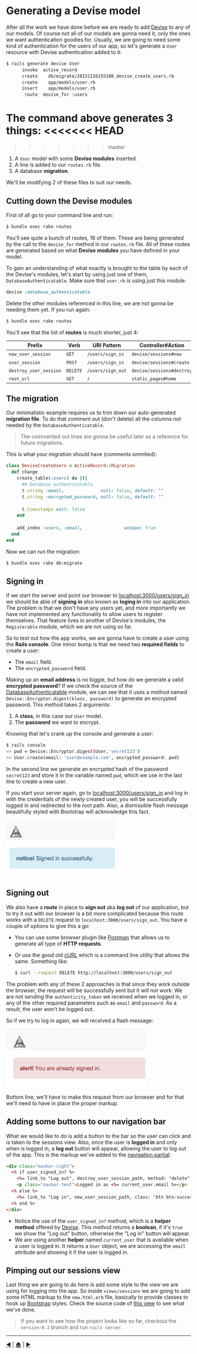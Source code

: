# Generating a Devise model
After all the work we have done before we are ready to add [Devise][devise] to any of our models. Of course not all of our models are gonna need it, only the ones we want authentication goodies for. Usually, we are going to need some kind of authentication for the users of our app, so let's generate a `User` resource with Devise authentication added to it:
```bash
$ rails generate devise User
      invoke  active_record
      create    db/migrate/20151126155108_devise_create_users.rb
      create    app/models/user.rb
      insert    app/models/user.rb
       route  devise_for :users
```
The command above generates 3 things:
<<<<<<< HEAD
=======

>>>>>>> master
1. A `User` model with some **Devise modules** inserted.
2. A line is added to our `routes.rb` file.
3. A database **migration**.

We'll be modifying 2 of these files to suit our needs.

## Cutting down the Devise modules
First of all go to your command line and run:
```bash
$ bundle exec rake routes
```

You'll see quite a bunch of routes, 16 of them. These are being generated by the call to the `devise_for` method in our `routes.rb` file. All of these routes are generated based on what **Devise modules** you have defined in your model.

To gain an understanding of what exactly is brought to the table by each of the Devise's modules, let's start by using just one of them, `DatabaseAuthenticatable`. Make sure that `user.rb` is using just this module:
```ruby
devise :database_authenticatable
```
Delete the other modules referenced in this line, we are not gonna be needing them yet. If you run again:
```bash
$ bundle exec rake routes
```
You'll see that the list of **routes** is much shorter, just 4:

Prefix                   | Verb     | URI Pattern       | Controller#Action
-------------------------|----------|-------------------|-------------------
`new_user_session`       | `GET`    | `/users/sign_in`  | `devise/sessions#new`
`user_session`           | `POST`   | `/users/sign_in`  | `devise/sessions#create`
`destroy_user_session`   | `DELETE` | `/users/sign_out` | `devise/sessions#destroy`
`root_url`               | `GET`    | `/`               | `static_pages#home`

## The migration
Our minimalistic example requires us to trim down our auto-generated **migration file**. To do that comment out (don't delete) all the columns not needed by the `DatabaseAuthenticatable`.

> The commented out lines are gonna be useful later as a reference for future migrations.

This is what your migration should have (comments ommited):

```ruby
class DeviseCreateUsers < ActiveRecord::Migration
  def change
    create_table(:users) do |t|
      ## Database authenticatable
      t.string :email,              null: false, default: ""
      t.string :encrypted_password, null: false, default: ""

      t.timestamps null: false
    end

    add_index :users, :email,                unique: true
  end
end
```
Now we can run the migration:
```bash
$ bundle exec rake db:migrate
```
## Signing in
If we start the server and point our browser to [localhost:3000/users/sign_in][sign_in] we should be able of **signing in** also known as **loging in** into our application. The problem is that we don't have any users yet, and more importantly we have not implemented any functionality to allow users to register themselves. That feature lives in another of Devise's modules, the `Registerable` module, which we are not using so far.

So to test out how the app works, we are gonna have to create a user using the **Rails console**. One minor bump is that we need two **required fields** to create a user:

* The `email` field.
* The `encrypted_password` field.

Making up an **email address** is no biggie, but how do we generate a valid **encrypted password**? If we check the source of the [DatabaseAuthenticatable][l1] module, we can see that it uses a method named `Devise::Encryptor.digest(klass, password)` to generate an encrypted password. This method takes 2 arguments:

1. A **class**, in this case our `User` model.
2. The **password** we want to encrypt.

Knowing that let's crank up the console and generate a user:

```bash
$ rails console
>> pwd = Devise::Encryptor.digest(User,'secret123')
>> User.create(email: 'user@example.com', encrypted_password: pwd)
```
In the second line we generate an encrypted hash of the password `secret123` and store it in the variable named `pwd`, which we use in the last line to create a new user.

If you start your server again, go to [localhost:3000/users/sign_in][sign_in] and log in with the credentials of the newly created user, you will be successfully logged in and redirected to the root path. Also, a dismissible flash message beautifully styled with Bootstrap will acknowledge this fact.

![signed_in][i1]

## Signing out
We also have a **route** in place to **sign out** aka **log out** of our application, but to try it out with our browser is a bit more complicated because this route works with a `DELETE` request to `localhost:3000/users/sign_out`. You have a couple of options to give this a go:

* You can use some browser plugin like [Postman][l2] that allows us to generate all type of **HTTP requests**.
* Or use the good old [cURL][l3] which is a command line utility that allows the same. Something like:

  ```bash
  $ curl --request DELETE http://localhost:3000/users/sign_out
  ```

The problem with any of these 2 approaches is that since they work outside the browser, the request will be successfully sent but it will not work: We are not sending the `authenticity_token` we received when we logged in, or any of the other required parameters such as `email` and `password`. As a result, the user won't be logged out.

So if we try to log in again, we will received a flash message:

![already_in][i2]

Bottom line, we'll have to make this request from our browser and for that we'll need to have in place the proper markup.

## Adding some buttons to our navigation bar
What we would like to do is add a button to the bar so the user can click and is taken to the sessions view. Also, once the user is **logged in** and only when is logged in, a **log out** button will appear, allowing the user to log out of the app. This is the markup we've added to the [navigation partial][l4]:  
```html
<div class="navbar-right">
  <% if user_signed_in? %>
    <%= link_to "Log out", destroy_user_session_path, method: "delete", class: 'btn btn-warning navbar-btn' %>
    <p class="navbar-text">Logged in as <%= current_user.email %></p>
  <% else %>
    <%= link_to "Log in", new_user_session_path, class: 'btn btn-success navbar-btn' %>
  <% end %>
</div>
```

* Notice the use of the `user_signed_in?` method, which is a **helper method** offered by [Devise][devise]. This method returns a **boolean**, if it's `true` we show the "Log out" button, otherwise the "Log in" button will appear.
* We are using another **helper** named `current_user` that is available when a user is logged in. It returns a `User` object, we are accessing the `email` attribute and showing it if the user is logged in.

## Pimping out our sessions view
Last thing we are going to do here is add some style to the view we are using for logging into the app. So inside `views/sessions` we are going to add some HTML markup to the `new.html.erb` file, basically to provide classes to hook up [Bootstrap][bootie] styles. Check the source code of [this view][l5] to see what we've done.

> If you want to see how the project looks like so far, checkout the `version-0.2` branch and run `rails server`.

---
[:arrow_backward:][back] | [:house:][home] | [:arrow_forward:][next]

<!-- link references -->
[home]: ../README.md
[back]: getting_started.md
[next]: #

[devise]: https://github.com/plataformatec/devise
[bootie]: https://github.com/twbs/bootstrap-sass
[sign_in]: http://localhost:3000/users/sign_in
[l1]: https://github.com/plataformatec/devise/blob/master/lib/devise/models/database_authenticatable.rb
[l2]: https://www.getpostman.com/
[l3]: http://curl.haxx.se/
[l4]: https://github.com/lifeBalance/divine/blob/version-0.2/app/views/shared/_navigation.html.erb
[l5]: https://github.com/lifeBalance/divine/blob/version-0.2/app/views/devise/sessions/new.html.erb

<!-- image references -->
[i1]: img/signed_in_success.png
[i2]: img/already_in.png
